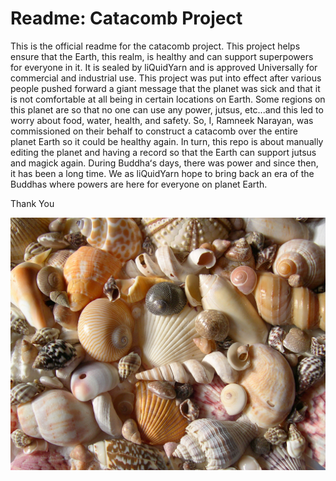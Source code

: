 # Readme: Catacomb Project

This is the official readme for the catacomb project. This project helps ensure that the Earth, this realm, is healthy and can support superpowers for everyone in it. It is sealed by liQuidYarn and is approved Universally for commercial and industrial use. This project was put into effect after various people pushed forward a giant message that the planet was sick and that it is not comfortable at all being in certain locations on Earth. Some regions on this planet are so that no one can use any power, jutsus, etc...and this led to worry about food, water, health, and safety. So, I, Ramneek Narayan, was commissioned on their behalf to construct a catacomb over the entire planet Earth so it could be healthy again. In turn, this repo is about manually editing the planet and having a record so that the Earth can support jutsus and magick again. During Buddhaʻs days, there was power and since then, it has been a long time. We as liQuidYarn hope to bring back an era of the Buddhas where powers are here for everyone on planet Earth.

Thank You

![seashells](./seashell/sea-catacomb.jpeg)
